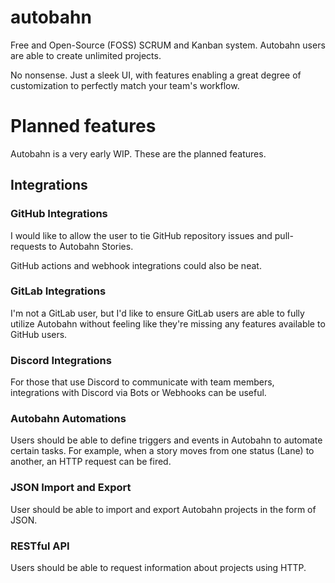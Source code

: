 # autobahn

Free and Open-Source (FOSS) SCRUM and Kanban system. Autobahn users
are able to create unlimited projects.

No nonsense. Just a sleek UI, with features enabling a great degree
of customization to perfectly match your team's workflow.

# Planned features

Autobahn is a very early WIP. These are the planned features.


## Integrations

### GitHub Integrations

I would like to allow the user to tie GitHub repository issues and 
pull-requests to Autobahn Stories.

GitHub actions and webhook integrations could also be neat.

### GitLab Integrations

I'm not a GitLab user, but I'd like to ensure GitLab users are able 
to fully utilize Autobahn without feeling like they're missing any 
features available to GitHub users.

### Discord Integrations

For those that use Discord to communicate with team members, 
integrations with Discord via Bots or Webhooks can be useful.

### Autobahn Automations

Users should be able to define triggers and events in Autobahn to
automate certain tasks. For example, when a story moves from one 
status (Lane) to another, an HTTP request can be fired.

### JSON Import and Export

User should be able to import and export Autobahn projects in 
the form of JSON.

### RESTful API

Users should be able to request information about projects using
HTTP.
